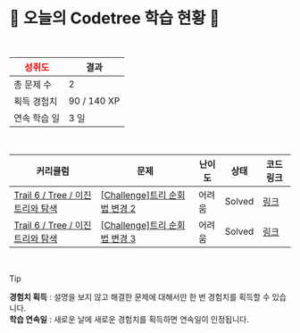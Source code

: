 # 🌲 오늘의 Codetree 학습 현황 🌲

<br />

| <span style="color:red;display:block;text-align:center;"> **성취도**</span> | 결과 |
|---|---|
| 총 문제 수 | 2 |
| 획득 경험치 | 90 / 140 XP |
| 연속 학습 일 | 3 일 |

<br />

|커리큘럼|문제|난이도|상태|코드 링크|
|---|---|---|---|---|
|[Trail 6 / Tree / 이진 트리와 탐색](https://www.codetree.ai/trail-info/intermediate-high/)|[[Challenge]트리 순회법 변경 2](https://www.codetree.ai/trails/complete/curated-cards/challenge-change-tree-traversal-2/)|어려움|Solved|[링크](https://github.com/LeeSY99/algo-studyy/blob/main/251029/%ED%8A%B8%EB%A6%AC%20%EC%88%9C%ED%9A%8C%EB%B2%95%20%EB%B3%80%EA%B2%BD%202/change-tree-traversal-2.py)|
|[Trail 6 / Tree / 이진 트리와 탐색](https://www.codetree.ai/trail-info/intermediate-high/)|[[Challenge]트리 순회법 변경 3](https://www.codetree.ai/trails/complete/curated-cards/challenge-change-tree-traversal-3/)|어려움|Solved|[링크](https://github.com/LeeSY99/algo-studyy/blob/main/251029/%ED%8A%B8%EB%A6%AC%20%EC%88%9C%ED%9A%8C%EB%B2%95%20%EB%B3%80%EA%B2%BD%203/change-tree-traversal-3.py)|


<br />

> [!TIP]
> **경험치 획득** : 설명을 보지 않고 해결한 문제에 대해서만 한 번 경험치를 획득할 수 있습니다.  
> **학습 연속일** : 새로운 날에 새로운 경험치를 획득하면 연속일이 인정됩니다.

